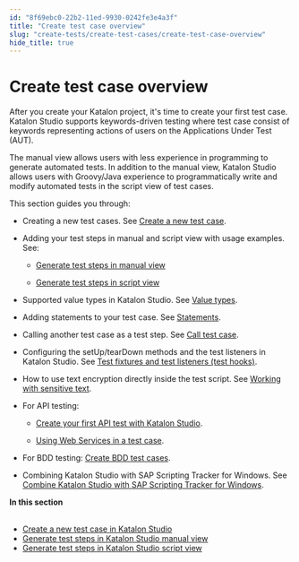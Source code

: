 ```yaml
---
id: "8f69ebc0-22b2-11ed-9930-0242fe3e4a3f"
title: "Create test case overview"
slug: "create-tests/create-test-cases/create-test-case-overview"
hide_title: true
---
```


# <a id="concept-349" class="anchor_top_offset"/><a id="ariaid-title1" class="anchor_top_offset"/>Create test case overview

<p xmlns="http://www.w3.org/1999/xhtml" className="p">After you create your Katalon project, it's time to create your first test case. <span className="ph">Katalon Studio</span> supports keywords-driven testing where test case consist of keywords representing actions of users on the Applications Under Test (AUT).</p> 
<p xmlns="http://www.w3.org/1999/xhtml" className="p">The manual view allows users with less experience in programming to generate automated tests. In addition to the manual view, <span className="ph">Katalon Studio</span> allows users with Groovy/Java experience to programmatically write and modify automated tests in the script view of test cases.</p> 
<div xmlns="http://www.w3.org/1999/xhtml" className="p">This section guides you through:<ul className="ul"><li className="li"><p className="p">Creating a new test cases. See <a className="xref" href="/create-tests/create-test-cases/create-a-new-test-case-in-katalon-studio">Create a new test case</a>.</p></li><li className="li"><p className="p">Adding your test steps in manual and script view with usage examples. See:</p><ul className="ul"><li className="li"><p className="p"><a className="xref" href="/create-tests/create-test-cases/generate-test-steps-in-katalon-studio-manual-view">Generate test steps in manual view</a></p></li><li className="li"><p className="p"><a className="xref" href="/create-tests/create-test-cases/generate-test-steps-in-katalon-studio-script-view">Generate test steps in script view</a></p></li></ul></li><li className="li"><p className="p">Supported value types in <span className="ph">Katalon Studio</span>. See <a className="xref" href="/create-tests/create-test-cases/value-types-in-katalon-studio">Value types</a>.</p></li><li className="li"><p className="p">Adding statements to your test case. See <a className="xref" href="/create-tests/create-test-cases/statements/statements-in-katalon-studio-overview">Statements</a>.</p></li><li className="li"><p className="p">Calling another test case as a test step. See <a className="xref" href="/create-tests/create-test-cases/call-test-case-in-katalon-studio">Call test case</a>.</p></li><li className="li"><p className="p">Configuring the setUp/tearDown methods and the test listeners in <span className="ph">Katalon Studio</span>. See <a className="xref" href="/create-tests/create-test-cases/test-fixtures-and-test-listeners-test-hooks-in-katalon-studio">Test fixtures and test listeners (test hooks)</a>.</p></li><li className="li"><p className="p">How to use text encryption directly inside the test script. See <a className="xref" href="/create-tests/create-test-cases/working-with-sensitive-text-in-katalon-studio">Working with sensitive text</a>.</p></li><li className="li"><p className="p">For API testing:</p><ul className="ul"><li className="li"><p className="p"><a className="xref" href="/create-tests/create-test-cases/create-your-first-api-test-with-katalon-studio">Create your first API test with Katalon Studio</a>.</p></li><li className="li"><p className="p"><a className="xref" href="/create-tests/create-test-cases/using-web-services-in-a-test-case-in-katalon-studio">Using Web Services in a test case</a>.</p></li></ul></li><li className="li"><p className="p">For BDD testing: <a className="xref" href="/create-tests/create-test-cases/create-bdd-test-cases-in-katalon-studio">Create BDD test cases</a>.</p></li><li className="li"><p className="p">Combining <span className="ph">Katalon Studio</span> with SAP Scripting Tracker for Windows. See <a className="xref" href="/create-tests/create-test-cases/combine-katalon-studio-with-sap-scripting-tracker-for-windows">Combine Katalon Studio with SAP Scripting Tracker for Windows</a>.</p></li></ul></div>
<nav xmlns="http://www.w3.org/1999/xhtml" role="navigation" className="related-links"><div className="linklist"><strong>In this section</strong><br /><br /><ul className="linklist"><li className="linklist"><a className="link" href="/create-tests/create-test-cases/create-a-new-test-case-in-katalon-studio">Create a new test case in Katalon Studio</a></li><li className="linklist"><a className="link" href="/create-tests/create-test-cases/generate-test-steps-in-katalon-studio-manual-view">Generate test steps in Katalon Studio manual view</a></li><li className="linklist"><a className="link" href="/create-tests/create-test-cases/generate-test-steps-in-katalon-studio-script-view">Generate test steps in Katalon Studio script view</a></li></ul></div></nav> 
